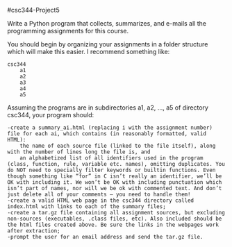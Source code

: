 #csc344-Project5

Write a Python program that collects, summarizes, and e-mails all the programming assignments for this course.

You should begin by organizing your assignments in a folder structure which will make this easier. I recommend something like:

    csc344
        a1
        a2
        a3
        a4
        a5

Assuming the programs are in subdirectories a1, a2, …, a5 of directory csc344, your program should:

    -create a summary_ai.html (replacing i with the assignment number) file for each ai, which contains (in reasonably formatted, valid HTML):
        the name of each source file (linked to the file itself), along with the number of lines long the file is, and
        an alphabetized list of all identifiers used in the program (class, function, rule, variable etc. names), omitting duplicates. You do NOT need to specially filter keywords or builtin functions. Even though something like “for” in C isn’t really an identifier, we’ll be OK with including it. We won’t be OK with including punctuation which isn’t part of names, nor will we be ok with commented text. And don’t just delete all of your comments – you need to handle them!
    -create a valid HTML web page in the csc344 directory called index.html with links to each of the summary files;
    -create a tar.gz file containing all assignment sources, but excluding non-sources (executables, .class files, etc). Also included should be the html files created above. Be sure the links in the webpages work after extraction;
    -prompt the user for an email address and send the tar.gz file.

